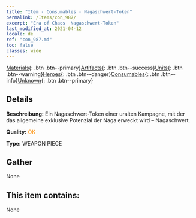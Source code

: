```yaml
---
title: "Item - Consumables - Nagaschwert-Token"
permalink: /Items/con_987/
excerpt: "Era of Chaos  Nagaschwert-Token"
last_modified_at: 2021-04-12
locale: de
ref: "con_987.md"
toc: false
classes: wide
---
```

 [Materials](/de/Items/){: .btn .btn--primary}[Artifacts](/de/Items/Artifacts/){: .btn .btn--success}[Units](/de/Items/Units/){: .btn .btn--warning}[Heroes](/de/Items/Heroes/){: .btn .btn--danger}[Consumables](/de/Items/Consumables/){: .btn .btn--info}[Unknown](/de/Items/Unknown/){: .btn .btn--primary}

## Details
 **Beschreibung:** Ein Nagaschwert-Token einer uralten Kampagne, mit der das allgemeine exklusive Potenzial der Naga erweckt wird – Nagaschwert.

 **Quality:** <span style="color: #FF8C00">OK</span>

 **Type:** WEAPON PIECE

## Gather

  None

## This item contains:

  None

